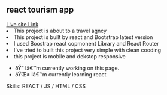 <h2>react tourism app</h2>
<a href="https://react-tourism-3e8f0.web.app/" target="_blank">Live site Link</a>
<li>This project is about to a travel agncy</li>
<li>This project is built by react and Bootstrap latest version </li>
<li>I used Boostrap react copmonent Library and React Router</li>
<li>I've tried to built this project very simple with clean cooding</li>
<li>this project is mobile and dekstop responsive</li>

- ðŸ”­ Iâ€™m currently working on this page. 
- ðŸŒ± Iâ€™m currently learning react 

Skills: REACT / JS / HTML / CSS
